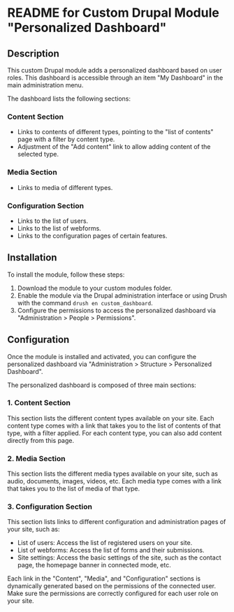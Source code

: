 # README for Custom Drupal Module "Personalized Dashboard"

## Description

This custom Drupal module adds a personalized dashboard based on user roles. This dashboard is accessible through an item "My Dashboard" in the main administration menu.

The dashboard lists the following sections:

### Content Section
- Links to contents of different types, pointing to the "list of contents" page with a filter by content type.
- Adjustment of the "Add content" link to allow adding content of the selected type.

### Media Section
- Links to media of different types.

### Configuration Section
- Links to the list of users.
- Links to the list of webforms.
- Links to the configuration pages of certain features.

## Installation
To install the module, follow these steps:

1. Download the module to your custom modules folder.
2. Enable the module via the Drupal administration interface or using Drush with the command `drush en custom_dashboard`.
3. Configure the permissions to access the personalized dashboard via "Administration > People > Permissions".

## Configuration
Once the module is installed and activated, you can configure the personalized dashboard via "Administration > Structure > Personalized Dashboard".

The personalized dashboard is composed of three main sections:

### 1. Content Section
This section lists the different content types available on your site. Each content type comes with a link that takes you to the list of contents of that type, with a filter applied. For each content type, you can also add content directly from this page.

### 2. Media Section
This section lists the different media types available on your site, such as audio, documents, images, videos, etc. Each media type comes with a link that takes you to the list of media of that type.

### 3. Configuration Section
This section lists links to different configuration and administration pages of your site, such as:

- List of users: Access the list of registered users on your site.
- List of webforms: Access the list of forms and their submissions.
- Site settings: Access the basic settings of the site, such as the contact page, the homepage banner in connected mode, etc.

Each link in the "Content", "Media", and "Configuration" sections is dynamically generated based on the permissions of the connected user. Make sure the permissions are correctly configured for each user role on your site.
